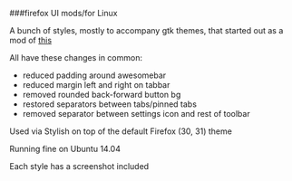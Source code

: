 ###firefox UI mods/for Linux

A bunch of styles, mostly to accompany gtk themes, that started out as a mod of [this](https://github.com/lassekongo83/zuki-themes/blob/master/Zukitre-firefox-theme/chrome/userChrome.css) 

All have these changes in common:

- reduced padding around awesomebar
- reduced margin left and right on tabbar
- removed rounded back-forward button bg
- restored separators between tabs/pinned tabs
- removed separator between settings icon and rest of toolbar

Used via Stylish on top of the default Firefox (30, 31) theme

Running fine on Ubuntu 14.04

Each style has a screenshot included